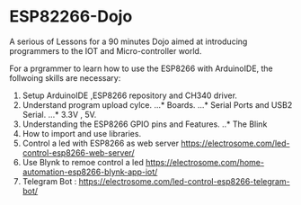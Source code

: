 # ESP82266-Dojo
A serious of Lessons for a 90 minutes Dojo aimed at introducing  programmers to the IOT and Micro-controller world.

For a prgrammer to learn how to use the ESP8266 with ArduinoIDE, the follwoing skills are necessary:

1. Setup ArduinoIDE ,ESP8266 repository and CH340 driver.
1. Understand program upload cylce. 
...* Boards. 
...* Serial Ports and USB2 Serial. 
...* 3.3V , 5V. 
1. Understanding the ESP8266 GPIO pins and Features. 
 ..* The Blink
1. How to import and use libraries.
1. Control a led with ESP8266 as web server https://electrosome.com/led-control-esp8266-web-server/
1. Use Blynk to remoe control a led https://electrosome.com/home-automation-esp8266-blynk-app-iot/
1. Telegram Bot : https://electrosome.com/led-control-esp8266-telegram-bot/
